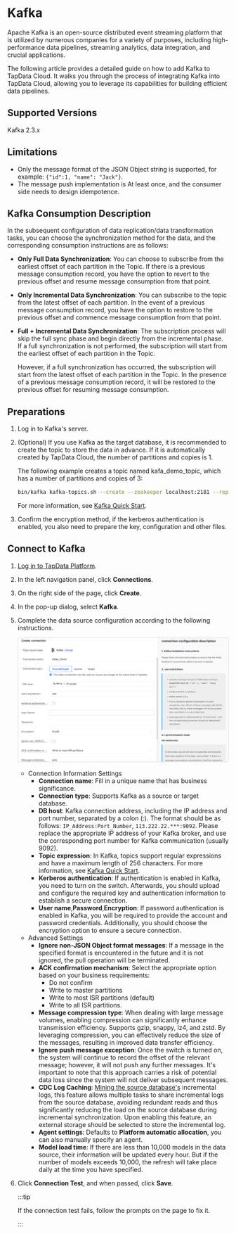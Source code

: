 # Kafka



Apache Kafka is an open-source distributed event streaming platform that is utilized by numerous companies for a variety of purposes, including high-performance data pipelines, streaming analytics, data integration, and crucial applications.

The following article provides a detailed guide on how to add Kafka to TapData Cloud. It walks you through the process of integrating Kafka into TapData Cloud, allowing you to leverage its capabilities for building efficient data pipelines.

## Supported Versions

Kafka 2.3.x

## Limitations

* Only the message format of the JSON Object string is supported, for example: `{"id":1, "name": "Jack"}`.
* The message push implementation is At least once, and the consumer side needs to design idempotence.



## Kafka Consumption Description

In the subsequent configuration of data replication/data transformation tasks, you can choose the synchronization method for the data, and the corresponding consumption instructions are as follows:

* **Only Full Data Synchronization**: You can choose to subscribe from the earliest offset of each partition in the Topic. If there is a previous message consumption record, you have the option to revert to the previous offset and resume message consumption from that point.

* **Only Incremental Data Synchronization**: You can subscribe to the topic from the latest offset of each partition. In the event of a previous message consumption record, you have the option to restore to the previous offset and commence message consumption from that point.

* **Full + Incremental Data Synchronization**: The subscription process will skip the full sync phase and begin directly from the incremental phase. If a full synchronization is not performed, the subscription will start from the earliest offset of each partition in the Topic. 

  However, if a full synchronization has occurred, the subscription will start from the latest offset of each partition in the Topic. In the presence of a previous message consumption record, it will be restored to the previous offset for resuming message consumption.

## Preparations

1. Log in to Kafka's server.

2. (Optional) If you use Kafka as the target database, it is recommended to create the topic to store the data in advance. If it is automatically created by TapData Cloud, the number of partitions and copies is 1.

   The following example creates a topic named kafa_demo_topic, which has a number of partitions and copies of 3:

   ```bash
   bin/kafka kafka-topics.sh --create --zookeeper localhost:2181 --replication-factor 3 --partitions 3 --topic kafa_demo_topic
   ```

   For more information, see [Kafka Quick Start](https://kafka.apache.org/23/documentation.html#quickstart).

3. Confirm the encryption method, if the kerberos authentication is enabled, you also need to prepare the key, configuration and other files.


## Connect to Kafka

1. [Log in to TapData Platform](../../user-guide/log-in.md).

2. In the left navigation panel, click **Connections**.

3. On the right side of the page, click **Create**.

4. In the pop-up dialog, select **Kafka**.

5. Complete the data source configuration according to the following instructions.

   ![](../../images/kafka_connection.png)

    * Connection Information Settings
        * **Connection name**: Fill in a unique name that has business significance.
        * **Connection type**: Supports Kafka as a source or target database.
        * **DB host**: Kafka connection address, including the IP address and port number, separated by a colon (:). The format should be as follows: `IP_Address:Port_Number`, `113.222.22.***:9092`. Please replace the appropriate IP address of your Kafka broker, and use the corresponding port number for Kafka communication (usually 9092).
        * **Topic expression**: In Kafka, topics support regular expressions and have a maximum length of 256 characters. For more information, see [Kafka Quick Start](https://kafka.apache.org/23/documentation.html#quickstart).
        * **Kerberos authentication**: If authentication is enabled in Kafka, you need to turn on the switch. Afterwards, you should upload and configure the required key and authentication information to establish a secure connection.
        * **User name**,**Password**,**Encryption**: If password authentication is enabled in Kafka, you will be required to provide the account and password credentials. Additionally, you should choose the encryption option to ensure a secure connection.
    * Advanced Settings
        * **Ignore non-JSON Object format messages**: If a message in the specified format is encountered in the future and it is not ignored, the pull operation will be terminated.
        * **ACK confirmation mechanism**: Select the appropriate option based on your business requirements:
            * Do not confirm
            * Write to master partitions
            * Write to most ISR partitions (default)
            * Write to all ISR partitions.
        * **Message compression type**: When dealing with large message volumes, enabling compression can significantly enhance transmission efficiency. Supports gzip, snappy, lz4, and zstd. By leveraging compression, you can effectively reduce the size of the messages, resulting in improved data transfer efficiency.
        * **Ignore push message exception**: Once the switch is turned on, the system will continue to record the offset of the relevant message; however, it will not push any further messages. It's important to note that this approach carries a risk of potential data loss since the system will not deliver subsequent messages.
        * **CDC Log Caching**: [Mining the source database's](../../operational-data-hub/advanced/share-mining.md) incremental logs, this feature allows multiple tasks to share incremental logs from the source database, avoiding redundant reads and thus significantly reducing the load on the source database during incremental synchronization. Upon enabling this feature, an external storage should be selected to store the incremental log.
        * **Agent settings**: Defaults to **Platform automatic allocation**, you can also manually specify an agent.
        * **Model load time**: If there are less than 10,000 models in the data source, their information will be updated every hour. But if the number of models exceeds 10,000, the refresh will take place daily at the time you have specified.

6. Click **Connection Test**, and when passed, click **Save**.

   :::tip

   If the connection test fails, follow the prompts on the page to fix it.

   :::

